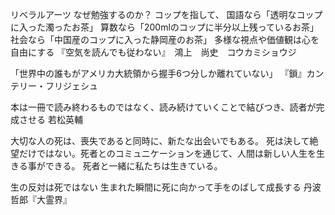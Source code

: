 リベラルアーツ
なぜ勉強するのか？
コップを指して、
国語なら「透明なコップに入った濁ったお茶」
算数なら「200mlのコップに半分以上残っているお茶」
社会なら「中国産のコップに入った静岡産のお茶」
多様な視点や価値観は心を自由にする
『空気を読んでも従わない』　鴻上　尚史　コウカミショウジ

「世界中の誰もがアメリカ大統領から握手6つ分しか離れていない」
『鎖』カンテリー・フリジェシュ

本は一冊で読み終わるものではなく、読み続けていくことで結びつき、読者が完成させる
若松英輔

大切な人の死は、喪失であると同時に、新たな出会いでもある。
死は決して絶望だけではない。死者とのコミュニケーションを通じて、人間は新しい人生を生きる事ができる。
死者と一緒に私たちは生きている。

生の反対は死ではない
生まれた瞬間に死に向かって手をのばして成長する
丹波哲郎『大霊界』
